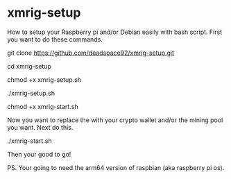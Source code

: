 # xmrig-setup
How to setup your Raspberry pi and/or Debian easily with bash script.
First you want to do these commands.

git clone https://github.com/deadspace92/xmrig-setup.git

cd xmrig-setup

chmod +x xmrig-setup.sh

./xmrig-setup.sh

chmod +x xmrig-start.sh

Now you want to replace the <your wallet> with your crypto wallet and/or the mining pool you want.
Next do this.

./xmrig-start.sh

Then your good to go!

  PS. Your going to need the arm64 version of raspbian (aka raspberry pi os).
